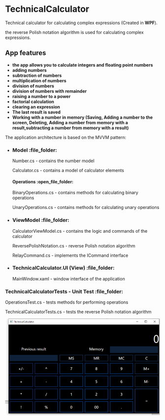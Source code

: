 # TechnicalCalculator
<p>Technical calculator for calculating complex expressions (Created in <strong>WPF</strong>).</p>
<p>the reverse Polish notation algorithm is used for calculating complex expressions.</p>
<h2>App features</h2>
<ul>
  <strong><li>the app allows you to calculate integers and floating point numbers</li>
  <li>adding numbers</li>
  <li>subtraction of numbers</li>
  <li>multiplication of numbers</li>
  <li>division of numbers</li>
  <li>division of numbers with remainder</li>
  <li>raising a number to a power</li>
  <li>factorial calculation</li>
  <li>clearing an expression</li>
  <li>The last result is saved</li>
  <li>Working with a number in memory (Saving, Adding a number to the screen, Deleting, Adding a number from memory with a result,subtracting a number from memory with a result)</li></strong>
</ul>
<p>The application architecture is based on the MVVM pattern:</p>
  <ul>
    <li><h3>Model :file_folder:</h3>
    <p>Number.cs - contains the number model</p>
    <p>Calculator.cs - contains a model of calculator elements</p>
    <p><h4>Operations :open_file_folder:</h4></p>
    <p>BinaryOperations.cs - contains methods for calculating binary operations</p>
    <p>UnaryOperations.cs - contains methods for calculating unary operations</p>
    </li>
    <li><h3>ViewModel :file_folder:</h3>
    <p>CalculatorViewModel.cs - contains the logic and commands of the calculator</p>
    <p>ReversePolishNotation.cs - reverse Polish notation algorithm
    <p>RelayCommand.cs - implements the ICommand interface</p></li>
    <li><h3>TechnicalCalculator.UI (View) :file_folder:</h3>
    <p>MainWindow.xaml - window interface of the application</p></li>
  </ul>
  <h3>TechnicalCalculatorTests - Unit Test :file_folder:</h3>
  <p>OperationsTest.cs - tests methods for performing operations</p>
  <p>TechnicalCalculatorTests.cs - tests the reverse Polish notation algorithm</p>
<img src="TechnicalCalculator.png"/>
